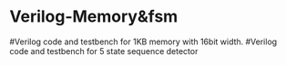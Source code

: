 # Verilog-Memory&fsm
#Verilog code and testbench for 1KB memory with 16bit width.
#Verilog code and testbench for 5 state sequence detector
